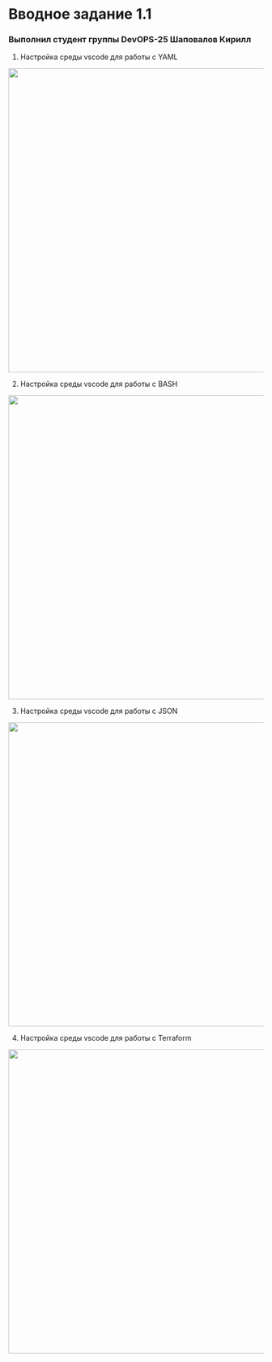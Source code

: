 # Вводное задание 1.1
### Выполнил студент группы DevOPS-25 Шаповалов Кирилл

1. Настройка среды vscode для работы с YAML

<img src="/img/testYaml.png" width=600px height=auto>

2. Настройка среды vscode для работы с BASH

<img src="/img/testBash.png" width=600px height=auto>

3. Настройка среды vscode для работы с JSON

<img src="/img/testJsonnet.png" width=600px height=auto>

4. Настройка среды vscode для работы с Terraform

<img src="/img/testTerraform.png" width=600px height=auto>


